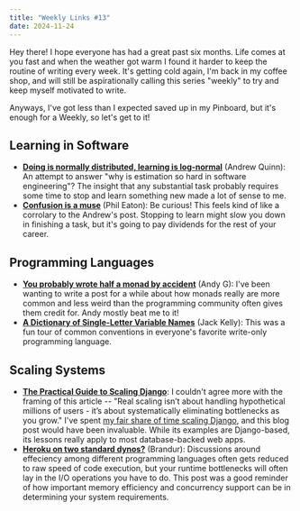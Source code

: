 ```yaml
---
title: "Weekly Links #13"
date: 2024-11-24
---
```


Hey there! I hope everyone has had a great past six months. Life comes at you fast and
when the weather got warm I found it harder to keep the routine of writing every
week. It's getting cold again, I'm back in my coffee shop, and will still be
aspirationally calling this series "weekly" to try and keep myself motivated to write.

Anyways, I've got less than I expected saved up in my Pinboard, but it's enough for a
Weekly, so let's get to it!

<!--more-->

## Learning in Software
- [**Doing is normally distributed, learning is
  log-normal**](https://hiandrewquinn.github.io/til-site/posts/doing-is-normally-distributed-learning-is-log-normal/)
  (Andrew Quinn): An attempt to answer "why is estimation so hard in software
  engineering"? The insight that any substantial task probably requires some time to stop
  and learn something new made a lot of sense to me.
- [**Confusion is a
  muse**](https://notes.eatonphil.com/2024-06-14-confusion-is-a-muse.html) (Phil Eaton):
  Be curious! This feels kind of like a corrolary to the Andrew's post. Stopping to learn
  might slow you down in finishing a task, but it's going to pay dividends for the rest of
  your career.
  
## Programming Languages
- [**You probably wrote half a monad by
  accident**](https://gieseanw.wordpress.com/2024/06/25/you-probably-wrote-half-a-monad-by-accident/)
  (Andy G): I've been wanting to write a post for a while about how monads really are more
  common and less weird than the programming community often gives them credit for. Andy
  mostly beat me to it!
- [**A Dictionary of Single-Letter Variable
  Names**](http://jackkelly.name/blog/archives/2024/10/12/a_dictionary_of_single-letter_variable_names/index.html)
  (Jack Kelly): This was a fun tour of common conventions in everyone's favorite
  write-only programming language.

## Scaling Systems
- [**The Practical Guide to Scaling
  Django**](https://slimsaas.com/blog/django-scaling-performance/): I couldn't agree more
  with the framing of this article -- "Real scaling isn’t about handling hypothetical
  millions of users - it’s about systematically eliminating bottlenecks as you grow." I've
  spent [my fair share of time scaling Django](https://pennlabs.org), and this blog post
  would have been invaluable. While its examples are Django-based, its lessons really
  apply to most database-backed web apps.
- [**Heroku on two standard dynos?**](https://brandur.org/fragments/heroku-two-dynos)
  (Brandur): Discussions around effeciency among different programming languages often
  gets reduced to raw speed of code execution, but your runtime bottlenecks will often lay
  in the I/O operations you have to do. This post was a good reminder of how important
  memory efficiency and concurrency support can be in determining your system
  requirements.
